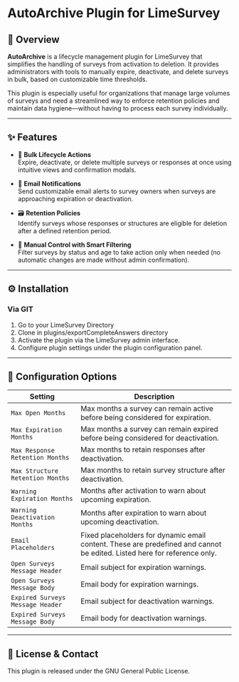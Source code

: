 # AutoArchive Plugin for LimeSurvey

## 🧩 Overview

**AutoArchive** is a lifecycle management plugin for LimeSurvey that simplifies the handling of surveys from activation to deletion. 
It provides administrators with tools to manually expire, deactivate, and delete surveys in bulk, based on customizable time thresholds.

This plugin is especially useful for organizations that manage large volumes of surveys and need a streamlined way to enforce retention policies and maintain data hygiene—without having to process each survey individually.

---

## ✨ Features

- 🧹 **Bulk Lifecycle Actions**  
  Expire, deactivate, or delete multiple surveys or responses at once using intuitive views and confirmation modals.

- 📧 **Email Notifications**  
  Send customizable email alerts to survey owners when surveys are approaching expiration or deactivation.

- 🗃️ **Retention Policies**  
  Identify surveys whose responses or structures are eligible for deletion after a defined retention period.

- 🧭 **Manual Control with Smart Filtering**  
  Filter surveys by status and age to take action only when needed (no automatic changes are made without admin confirmation).


---

## ⚙️ Installation

### Via GIT
1. Go to your LimeSurvey Directory
2. Clone in plugins/exportCompleteAnswers directory
3. Activate the plugin via the LimeSurvey admin interface.
4. Configure plugin settings under the plugin configuration panel.

---

## 🔧 Configuration Options

| Setting | Description |
|--------|-------------|
| `Max Open Months` | Max months a survey can remain active before being considered for expiration. |
| `Max Expiration Months` | Max months a survey can remain expired before being considered for deactivation. |
| `Max Response Retention Months` | Max months to retain responses after deactivation. |
| `Max Structure Retention Months` | Max months to retain survey structure after deactivation. |
| `Warning Expiration Months` | Months after activation to warn about upcoming expiration. |
| `Warning Deactivation Months` | Months after expiration to warn about upcoming deactivation. |
| `Email Placeholders` | Fixed placeholders for dynamic email content. These are predefined and cannot be edited. Listed here for reference only. |
| `Open Surveys Message Header` | Email subject for expiration warnings. |
| `Open Surveys Message Body` | Email body for expiration warnings. |
| `Expired Surveys Message Header` | Email subject for deactivation warnings. |
| `Expired Surveys Message Body` | Email body for deactivation warnings. |

---

## 📄 License & Contact

This plugin is released under the GNU General Public License.